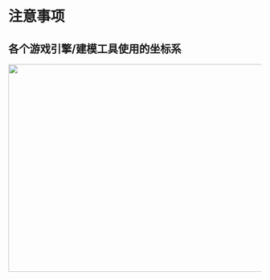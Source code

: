 # 注意事项
<p id="aRexuKk7XAKP19yC183VKH">

## 各个游戏引擎/建模工具使用的坐标系

</p>

<p id="3asqUWe8C5jv3h9tEMwEdL">

<img src="https://secure2.wostatic.cn/static/8XJCsGEoYxhdRFgRCTVEBA/1_IWv0KVHPnf_xxL05Vh7oVQ.webp?auth_key=1723970774-qgnd1otGePQiFP7LSDvNf7-0-6ce56ac2a4066791ef3550f8b088c743&download=1_IWv0KVHPnf_xxL05Vh7oVQ.webp" width="733.333333" height="412.666667">

</p>

